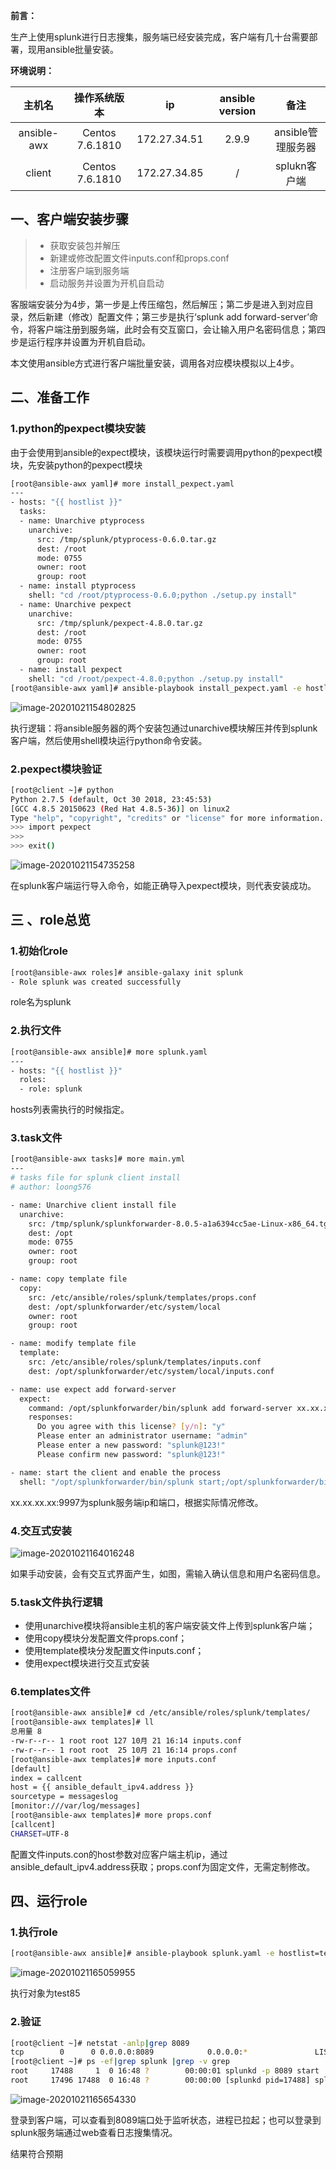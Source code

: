**前言：**

​    生产上使用splunk进行日志搜集，服务端已经安装完成，客户端有几十台需要部署，现用ansible批量安装。

**环境说明：**

|   主机名    |  操作系统版本   |      ip      | ansible version |       备注        |
| :---------: | :-------------: | :----------: | :-------------: | :---------------: |
| ansible-awx | Centos 7.6.1810 | 172.27.34.51 |      2.9.9      | ansible管理服务器 |
|   client    | Centos 7.6.1810 | 172.27.34.85 |        /        |   splukn客户端    |

## 一、客户端安装步骤

> - 获取安装包并解压
> - 新建或修改配置文件inputs.conf和props.conf
> - 注册客户端到服务端
> - 启动服务并设置为开机自启动

客服端安装分为4步，第一步是上传压缩包，然后解压；第二步是进入到对应目录，然后新建（修改）配置文件；第三步是执行‘splunk add forward-server’命令，将客户端注册到服务端，此时会有交互窗口，会让输入用户名密码信息；第四步是运行程序并设置为开机自启动。

本文使用ansible方式进行客户端批量安装，调用各对应模块模拟以上4步。

## 二、准备工作

### 1.python的pexpect模块安装

由于会使用到ansible的expect模块，该模块运行时需要调用python的pexpect模块，先安装python的pexpect模块

```bash
[root@ansible-awx yaml]# more install_pexpect.yaml 
---
- hosts: "{{ hostlist }}" 
  tasks:
  - name: Unarchive ptyprocess 
    unarchive:
      src: /tmp/splunk/ptyprocess-0.6.0.tar.gz 
      dest: /root
      mode: 0755
      owner: root
      group: root
  - name: install ptyprocess
    shell: "cd /root/ptyprocess-0.6.0;python ./setup.py install"
  - name: Unarchive pexpect 
    unarchive:
      src: /tmp/splunk/pexpect-4.8.0.tar.gz
      dest: /root
      mode: 0755
      owner: root
      group: root
  - name: install pexpect 
    shell: "cd /root/pexpect-4.8.0;python ./setup.py install"
[root@ansible-awx yaml]# ansible-playbook install_pexpect.yaml -e hostlist=test85
```

![image-20201021154802825](https://i.loli.net/2020/10/21/SyhZkCXmoDuMcJ6.png)

执行逻辑：将ansible服务器的两个安装包通过unarchive模块解压并传到splunk客户端，然后使用shell模块运行python命令安装。

### 2.pexpect模块验证

```bash
[root@client ~]# python
Python 2.7.5 (default, Oct 30 2018, 23:45:53) 
[GCC 4.8.5 20150623 (Red Hat 4.8.5-36)] on linux2
Type "help", "copyright", "credits" or "license" for more information.
>>> import pexpect
>>> 
>>> exit()
```

![image-20201021154735258](https://i.loli.net/2020/10/21/3TMs2Ina8GzQvSo.png)

在splunk客户端运行导入命令，如能正确导入pexpect模块，则代表安装成功。

## 三 、role总览

### 1.初始化role

```bash
[root@ansible-awx roles]# ansible-galaxy init splunk
- Role splunk was created successfully
```

role名为splunk

### 2.执行文件

```bash
[root@ansible-awx ansible]# more splunk.yaml 
---
- hosts: "{{ hostlist }}"
  roles:
  - role: splunk
```

hosts列表需执行的时候指定。

### 3.task文件

```bash
[root@ansible-awx tasks]# more main.yml 
---
# tasks file for splunk client install 
# author: loong576

- name: Unarchive client install file 
  unarchive:
    src: /tmp/splunk/splunkforwarder-8.0.5-a1a6394cc5ae-Linux-x86_64.tgz 
    dest: /opt
    mode: 0755
    owner: root
    group: root

- name: copy template file 
  copy:
    src: /etc/ansible/roles/splunk/templates/props.conf 
    dest: /opt/splunkforwarder/etc/system/local 
    owner: root
    group: root

- name: modify template file 
  template:
    src: /etc/ansible/roles/splunk/templates/inputs.conf 
    dest: /opt/splunkforwarder/etc/system/local/inputs.conf 

- name: use expect add forward-server 
  expect:
    command: /opt/splunkforwarder/bin/splunk add forward-server xx.xx.xx.xx:9997   --accept-license 
    responses:
      Do you agree with this license? [y/n]: "y"
      Please enter an administrator username: "admin"
      Please enter a new password: "splunk@123!"
      Please confirm new password: "splunk@123!"

- name: start the client and enable the process 
  shell: "/opt/splunkforwarder/bin/splunk start;/opt/splunkforwarder/bin/splunk enable boot-start"
```

xx.xx.xx.xx:9997为splunk服务端ip和端口，根据实际情况修改。

### 4.交互式安装

![image-20201021164016248](https://i.loli.net/2020/10/21/dR1pvr2XMAFDj8g.png)

如果手动安装，会有交互式界面产生，如图，需输入确认信息和用户名密码信息。

### 5.task文件执行逻辑

- 使用unarchive模块将ansible主机的客户端安装文件上传到splunk客户端；
- 使用copy模块分发配置文件props.conf；
- 使用template模块分发配置文件inputs.conf；
- 使用expect模块进行交互式安装

### 6.templates文件

```bash
[root@ansible-awx ansible]# cd /etc/ansible/roles/splunk/templates/
[root@ansible-awx templates]# ll
总用量 8
-rw-r--r-- 1 root root 127 10月 21 16:14 inputs.conf
-rw-r--r-- 1 root root  25 10月 21 16:14 props.conf
[root@ansible-awx templates]# more inputs.conf 
[default]
index = callcent 
host = {{ ansible_default_ipv4.address }} 
sourcetype = messageslog 
[monitor:///var/log/messages]
[root@ansible-awx templates]# more props.conf 
[callcent]
CHARSET=UTF-8
```

配置文件inputs.con的host参数对应客户端主机ip，通过ansible_default_ipv4.address获取；props.conf为固定文件，无需定制修改。

## 四、运行role

### 1.执行role

```bash
[root@ansible-awx ansible]# ansible-playbook splunk.yaml -e hostlist=test85
```

![image-20201021165059955](https://i.loli.net/2020/10/21/hFoJ9Zd6bntMxK4.png)

执行对象为test85

### 2.验证

```bash
[root@client ~]# netstat -anlp|grep 8089
tcp        0      0 0.0.0.0:8089            0.0.0.0:*               LISTEN      17488/splunkd       
[root@client ~]# ps -ef|grep splunk |grep -v grep
root     17488     1  0 16:48 ?        00:00:01 splunkd -p 8089 start
root     17496 17488  0 16:48 ?        00:00:00 [splunkd pid=17488] splunkd -p 8089 start [process-runner]
```

![image-20201021165654330](https://i.loli.net/2020/10/21/3kWENUvdnROoVgM.png)

登录到客户端，可以查看到8089端口处于监听状态，进程已拉起；也可以登录到splunk服务端通过web查看日志搜集情况。



结果符合预期


